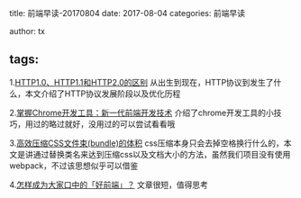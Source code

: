 title: 前端早读-20170804
date: 2017-08-04
categories: 前端早读

author: tx

tags:
---
1.[HTTP1.0、HTTP1.1和HTTP2.0的区别](https://mp.weixin.qq.com/s/GICbiyJpINrHZ41u_4zT-A)
从出生到现在，HTTP协议到发生了什么，本文介绍了HTTP协议发展阶段以及优化历程


2.[掌握Chrome开发工具：新一代前端开发技术](http://www.zcfy.cc/article/mastering-chrome-developer-tools-next-level-front-end-development-techniques-3722.html?t=selection)
介绍了chrome开发工具的小技巧，用过的略过就好，没用过的可以尝试看看哦

3.[高效压缩CSS文件束(bundle)的体积](https://zhuanlan.zhihu.com/p/28019808)
css压缩本身只会去掉空格换行什么的，本文是讲通过替换类名来达到压缩css以及文档大小的方法，虽然我们项目没有使用webpack，不过该思想似乎可以借鉴

4.[怎样成为大家口中的「好前端」？](https://zhuanlan.zhihu.com/p/28275428)
文章很短，值得思考